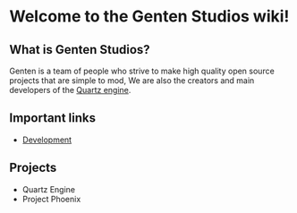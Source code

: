 # Welcome to the Genten Studios wiki!

## What is Genten Studios?
Genten is a team of people who strive to make high quality open source projects that are simple to mod, 
We are also the creators and main developers of the [Quartz engine](https://github.com/GentenStudios/quartz-engine).

## Important links
- [Development](https://github.com/GentenStudios/Genten/wiki/Development-Home)

## Projects
- Quartz Engine
- Project Phoenix
